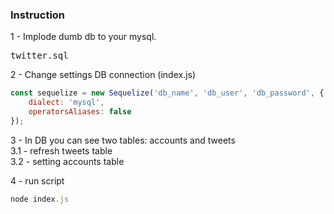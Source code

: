### Instruction

1 - Implode dumb db to your mysql.
<pre>
twitter.sql
</pre>

2 - Change settings DB connection (index.js)
```js
const sequelize = new Sequelize('db_name', 'db_user', 'db_password', {
    dialect: 'mysql',
    operatorsAliases: false
});
```

3 - In DB you can see two tables: accounts and tweets<br>
3.1 - refresh tweets table<br>
3.2 - setting accounts table

4 - run script
```js
node index.js
```